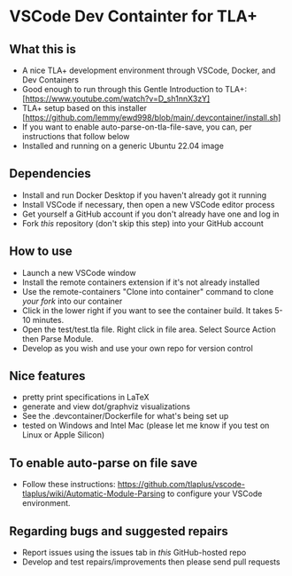 # VSCode Dev Containter for TLA+  

## What this is

- A nice TLA+ development environment through VSCode, Docker, and Dev Containers
- Good enough to run through this Gentle Introduction to TLA+: [https://www.youtube.com/watch?v=D_sh1nnX3zY]
- TLA+ setup based on this installer [https://github.com/lemmy/ewd998/blob/main/.devcontainer/install.sh]
- If you want to enable auto-parse-on-tla-file-save, you can, per instructions that follow below
- Installed and running on a generic Ubuntu 22.04 image

## Dependencies

- Install and run Docker Desktop if you haven't already got it running
- Install VSCode if necessary, then open a new VSCode editor process
- Get yourself a GitHub account if you don't already have one and log in
- Fork *this* repository (don't skip this step) into your GitHub account

## How to use

- Launch a new VSCode window
- Install the remote containers extension if it's not already installed
- Use the remote-containers "Clone into container" command to clone *your fork* into our container
- Click in the lower right if you want to see the container build. It takes 5-10 minutes.
- Open the test/test.tla file. Right click in file area. Select Source Action then Parse Module.
- Develop as you wish and use your own repo for version control

## Nice features

- pretty print specifications in LaTeX
- generate and view dot/graphviz visualizations
- See the .devcontainer/Dockerfile for what's being set up
- tested on Windows and Intel Mac (please let me know if you test on Linux or Apple Silicon)

## To enable auto-parse on file save

- Follow these instructions: <https://github.com/tlaplus/vscode-tlaplus/wiki/Automatic-Module-Parsing> to configure your VSCode environment.

## Regarding bugs and suggested repairs

- Report issues using the issues tab in *this* GitHub-hosted repo
- Develop and test repairs/improvements then please send pull requests
